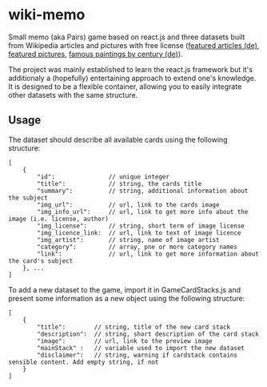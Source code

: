 # wiki-memo
Small memo (aka Pairs) game based on react.js and three datasets built from Wikipedia articles and pictures with free license ([featured articles (de)](https://de.wikipedia.org/wiki/Wikipedia:Exzellente_Artikel), [featured pictures](https://commons.wikimedia.org/wiki/Commons:Featured_pictures), [famous paintings by century (de)](https://de.wikipedia.org/wiki/Kategorie:Gem%C3%A4lde_nach_Jahrhundert)). 

The project was mainly established to learn the react.js framework but it's additionaly a (hopefully) entertaining approach to extend one's knowledge. It is designed to be a flexible container, allowing you to easily integrate other datasets with the same structure. 

## Usage

The dataset should describe all available cards using the following structure:

    [
        {
            "id":               // unique integer
            "title":            // string, the cards title
            "summary":          // string, additional information about the subject
            "img_url":          // url, link to the cards image
            "img_info_url":     // url, link to get more info about the image (i.e. license, author)
            "img_license":      // string, short term of image license
            "img_licence_link:  // url, link to text of image licence
            "img_artist":       // string, name of image artist
            "category":         // array, pne or more category names
            "link":             // url, link to get more information about the card's subject
        }, ...
    ]

To add a new dataset to the game, import it in GameCardStacks.js and present some information as a new object using the following structure:

    [
        {
            "title":        // string, title of the new card stack
            "description":  // string, short description of the card stack
            "image":        // url, link to the preview image
            "mainStack" :   // variable used to import the new dataset
            "disclaimer":   // string, warning if cardstack contains sensible content. Add empty string, if not
        }
    ]
